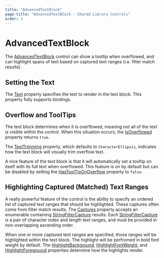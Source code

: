 ```yaml
---
title: "AdvancedTextBlock"
page-title: "AdvancedTextBlock - Shared Library Controls"
order: 3
---
```

# AdvancedTextBlock

The [AdvancedTextBlock](xref:ActiproSoftware.Windows.Controls.AdvancedTextBlock) control can show a tooltip when overflowed, and can highlight spans of text based on captured text ranges (i.e. filter match results).

## Setting the Text

The [Text](xref:ActiproSoftware.Windows.Controls.AdvancedTextBlock.Text) property specifies the text to render in the text block.  This property fully supports bindings.

## Overflow and ToolTips

The text block determines when it is overflowed, meaning not all of the text is visible within the control.  When this situation occurs, the [IsOverflowed](xref:ActiproSoftware.Windows.Controls.AdvancedTextBlock.IsOverflowed) property returns `true`.

The [TextTrimming](xref:ActiproSoftware.Windows.Controls.AdvancedTextBlock.TextTrimming) property, which defaults to `CharacterEllipsis`, indicates how the text block will visually trim overflow text.

A nice feature of the text block is that it will automatically set a tooltip on itself with its full text when overflowed.  This feature is on by default but can be disabled by setting the [HasToolTipOnOverflow](xref:ActiproSoftware.Windows.Controls.AdvancedTextBlock.HasToolTipOnOverflow) property to `false`.

## Highlighting Captured (Matched) Text Ranges

A really powerful feature of the control is the ability to specify an ordered list of captured text ranges that should be highlighted.  These captures often come from filter match results.  The [Captures](xref:ActiproSoftware.Windows.Controls.AdvancedTextBlock.Captures) property accepts an enumerable containing [StringFilterCapture](xref:ActiproSoftware.Windows.Data.Filtering.StringFilterCapture) results.  Each [StringFilterCapture](xref:ActiproSoftware.Windows.Data.Filtering.StringFilterCapture) is a pair of character index and length text ranges, and must be provided in non-overlapping ascending order.

When one or more captured text ranges are specified, those ranges will be highlighted within the text block.  The highlight will be perfromed in bold font weight by default.  The [HighlightBackground](xref:ActiproSoftware.Windows.Controls.AdvancedTextBlock.HighlightBackground), [HighlightFontWeight](xref:ActiproSoftware.Windows.Controls.AdvancedTextBlock.HighlightFontWeight), and [HighlightForeground](xref:ActiproSoftware.Windows.Controls.AdvancedTextBlock.HighlightForeground) properties determine how the highlights render.
